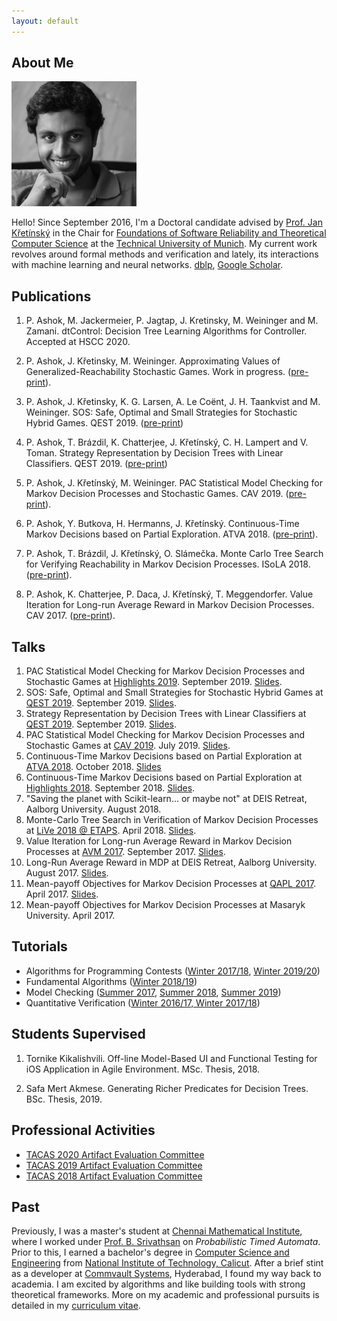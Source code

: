 ```yaml
---
layout: default
---
```


## About Me

<img class="profile-picture" src="s200_pranav.ashok.jpg">

Hello! Since September 2016, I'm a Doctoral candidate advised by 
[Prof. Jan K&#345;et&iacute;nsk&yacute;](https://www7.in.tum.de/~kretinsk/) in the Chair for [Foundations of Software Reliability and Theoretical Computer Science](https://www7.in.tum.de/home/index.php) at the [Technical University of Munich](http://www.in.tum.de). My current work revolves around formal methods and verification and lately, its interactions with machine learning and neural networks. [dblp](https://dblp.uni-trier.de/pers/hd/a/Ashok:Pranav), [Google Scholar](https://scholar.google.com/citations?user=QHIE7i0AAAAJ).

## Publications

1. P. Ashok, M. Jackermeier, P. Jagtap, J. Kretinsky, M. Weininger and M. Zamani. dtControl: Decision Tree Learning Algorithms for Controller. Accepted at HSCC 2020.

1. P. Ashok, J. Křetinsky, M. Weininger. Approximating Values of Generalized-Reachability Stochastic Games. Work in progress. ([pre-print](https://arxiv.org/abs/1908.05106)).

1. P. Ashok, J. Křetinsky, K. G. Larsen, A. Le Coënt, J. H. Taankvist and M. Weininger. SOS: Safe, Optimal and Small Strategies for Stochastic Hybrid Games. QEST 2019. ([pre-print](https://arxiv.org/abs/1906.10640))

1. P. Ashok, T. Brázdil, K. Chatterjee, J. Křetínský, C. H. Lampert and V. Toman. Strategy Representation by Decision Trees with Linear Classifiers. QEST 2019. ([pre-print](https://arxiv.org/abs/1906.08178))

1. P. Ashok, J. Křetínský, M. Weininger. PAC Statistical Model Checking for Markov Decision Processes and Stochastic Games. CAV 2019. ([pre-print](https://arxiv.org/abs/1905.04403)).

1. P. Ashok, Y. Butkova, H. Hermanns, J. Křetínský. Continuous-Time Markov Decisions based on Partial Exploration. ATVA 2018. ([pre-print](https://arxiv.org/abs/1807.09641)).

1. P. Ashok, T. Brázdil, J. Křetínský, O. Slámečka. Monte Carlo Tree Search for Verifying Reachability in Markov Decision Processes. ISoLA 2018. ([pre-print](https://arxiv.org/abs/1809.03299)).

1. P. Ashok, K. Chatterjee, P. Daca, J. Křetínský, T. Meggendorfer. Value Iteration for Long-run Average Reward in Markov Decision Processes. CAV 2017. ([pre-print](https://arxiv.org/abs/1705.02326)).

## Talks

1. PAC Statistical Model Checking for Markov Decision Processes and Stochastic Games at [Highlights 2019](http://highlights-conference.org/). September 2019. [Slides](Highlights-19-09-2019-Slides.pdf).
1. SOS: Safe, Optimal and Small Strategies for Stochastic Hybrid Games at [QEST 2019](http://www.qest.org/qest2019/index.html). September 2019. [Slides](QEST-2019-SOS-DT-in-Stratego.pdf).
1. Strategy Representation by Decision Trees with Linear Classifiers at [QEST 2019](http://www.qest.org/qest2019/index.html). September 2019. [Slides](QEST-2019-DT-with-linear-classifiers.pdf).
1. PAC Statistical Model Checking for Markov Decision Processes and Stochastic Games at [CAV 2019](http://i-cav.org/2019/). July 2019. [Slides](CAV-16-July-2019.pdf).
1. Continuous-Time Markov Decisions based on Partial Exploration at [ATVA 2018](http://atva-conference.org/). October 2018. [Slides](https://docs.google.com/presentation/d/e/2PACX-1vRgxGcEriIO4fCOvGZ_hbstWtC88WifuxQ0lcD8sUM0JYBxLuSUqIctBIfj39ur2hEMdBHHJGw9_42n/pub?start=false&loop=false&delayms=60000)
1. Continuous-Time Markov Decisions based on Partial Exploration at [Highlights 2018](http://highlights-conference.org/). September 2018. [Slides](Highlights-20-09-2018-Slides.pdf).
1. "Saving the planet with Scikit-learn... or maybe not" at DEIS Retreat, Aalborg University. August 2018.
1. Monte-Carlo Tree Search in Verification of Markov Decision Processes at [LiVe 2018 @ ETAPS](https://www7.in.tum.de/~kretinsk/LiVe2018.html). April 2018. [Slides](LiVe-20-April-2018.pdf).
1. Value Iteration for Long-run Average Reward in Markov Decision Processes at [AVM 2017](http://avm2017.inf.mit.bme.hu/). September 2017. [Slides](AVM-19-September-2017.pdf).
1. Long-Run Average Reward in MDP at DEIS Retreat, Aalborg University. August 2017. [Slides](DEIS-Retreat-Aalborg-9-Aug-2017.pdf).
1. Mean-payoff Objectives for Markov Decision Processes at [QAPL 2017](http://qapl17.doc.ic.ac.uk/). April 2017. [Slides](QAPL-23-April-2017.pdf).
1. Mean-payoff Objectives for Markov Decision Processes at Masaryk University. April 2017.


## Tutorials

- Algorithms for Programming Contests ([Winter 2017/18](https://www7.in.tum.de/um/courses/praktika/conpra/WS17/), [Winter 2019/20](https://www7.in.tum.de/um/courses/praktika/conpra/WS19/))
- Fundamental Algorithms ([Winter 2018/19](https://www7.in.tum.de/um/courses/fundalg/ws1819/fa.html))
- Model Checking ([Summer 2017](https://www7.in.tum.de/um/courses/mc/ss2017/), [Summer 2018](https://www7.in.tum.de/um/courses/mc/ss2018/), [Summer 2019](https://www7.in.tum.de/um/courses/mc/ss2019/))
- Quantitative Verification ([Winter 2016/17, Winter 2017/18](https://www7.in.tum.de/um/courses/QV/ws1819/qv.html))


## Students Supervised

1. Tornike Kikalishvili. Off-line Model-Based UI and Functional Testing for iOS Application in Agile Environment. MSc. Thesis, 2018.

2. Safa Mert Akmese. Generating Richer Predicates for Decision Trees. BSc. Thesis, 2019.

## Professional Activities

* [TACAS 2020 Artifact Evaluation Committee](https://tacas.info/artifacts-20.php)
* [TACAS 2019 Artifact Evaluation Committee](https://conf.researchr.org/track/etaps-2019/tacas-2019-papers#Artifact-Evaluation-for-TACAS-19)
* [TACAS 2018 Artifact Evaluation Committee](https://tacas.info/artifacts-18.php)

## Past

Previously, I was a master's student at [Chennai Mathematical Institute](http://www.cmi.ac.in), where I worked under [Prof. B. Srivathsan](http://www.cmi.ac.in/~sri) on _Probabilistic Timed Automata_. Prior to this, I earned a bachelor's degree in [Computer Science and Engineering](http://cse.nitc.ac.in/) from [National Institute of Technology, Calicut](http://www.nitc.ac.in). After a brief stint as a developer at [Commvault Systems](http://www.commvault.com), Hyderabad, I found my way back to academia. I am excited by algorithms and like building tools with strong theoretical frameworks. More on my academic and professional pursuits is detailed in my
[curriculum vitae](PranavAshokCV.pdf).
